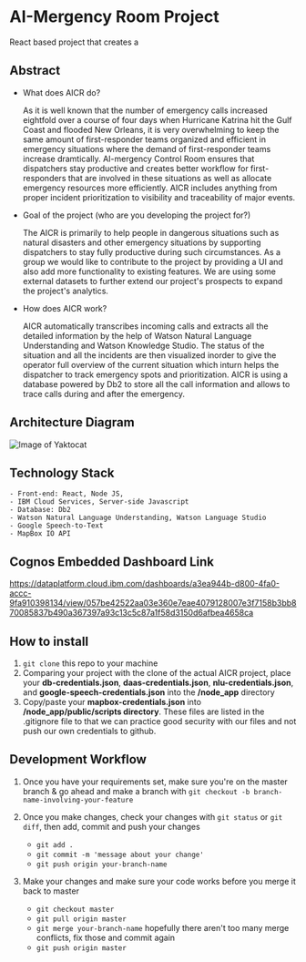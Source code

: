 # AI-Mergency Room Project

React based project that creates a 

## Abstract
       
   * What does AICR do?

		As it is well known that the number of emergency calls increased eightfold 
		over a course of four days when Hurricane Katrina hit the Gulf Coast and
		flooded New Orleans, it is very overwhelming to keep the same amount of first-responder teams organized 
		and efficient in emergency situations where the demand of first-responder teams 
		increase dramtically. AI-mergency Control Room ensures
		that dispatchers stay productive and creates better workflow for first-responders 
		that are involved in these situations as well as allocate emergency 
		resources more efficiently. AICR includes anything from proper
		incident prioritization to visibility and traceability of major events.


   * Goal of the project (who are you developing the project for?)

		The AICR is primarily to help people in dangerous situations such as natural disasters
		and other emergency situations by supporting dispatchers to stay fully productive during
		such circumstances. As a group we would like to contribute to the project by providing a 
		UI and also add more functionality to existing features. We are using some external datasets to
		further extend our project's prospects to expand the project's analytics.

   * How does AICR work?

        AICR automatically transcribes incoming calls and extracts all the detailed information by
		the help of Watson Natural Language Understanding and Watson Knowledge Studio. The status
		of the situation and all the incidents are then visualized inorder to give the operator 
		full overview of the current situation which inturn helps the dispatcher to track emergency
		spots and prioritization. AICR is using a database powered by Db2 to store all the call 
		information and allows to trace calls during and after the emergency.

## Architecture Diagram

   ![Image of Yaktocat](https://developer.ibm.com/developer/openprojects/ai-mergency/images/arch1.png)



## Technology Stack
    
	- Front-end: React, Node JS, 
	- IBM Cloud Services, Server-side Javascript
	- Database: Db2
	- Watson Natural Language Understanding, Watson Language Studio
	- Google Speech-to-Text
	- MapBox IO API
	
## Cognos Embedded Dashboard Link
https://dataplatform.cloud.ibm.com/dashboards/a3ea944b-d800-4fa0-accc-9fa910398134/view/057be42522aa03e360e7eae4079128007e3f7158b3bb870085837b490a367397a93c13c5c87a1f58d3150d6afbea4658ca

## How to install 
1. ```git clone``` this repo to your machine
2. Comparing your project with the clone of the actual AICR project, place your **db-credentials.json**, **daas-credentials.json**, **nlu-credentials.json**, and **google-speech-credentials.json** into the **/node_app** directory
3. Copy/paste your **mapbox-credentials.json** into **/node_app/public/scripts directory**. These files are listed in the .gitignore file to that we can practice good security with our files and not push our own credentials to github.

## Development Workflow
1. Once you have your requirements set, make sure you're on the master branch & go ahead and make a branch with 
```git checkout -b branch-name-involving-your-feature```

2. Once you make changes, check your changes with ```git status``` or ```git diff```, then add, commit and push your changes
	- ```git add .```
	- ```git commit -m 'message about your change'```
	- ```git push origin your-branch-name```
	
3. Make your changes and make sure your code works before you merge it back to master
	- ```git checkout master```
	- ```git pull origin master```
	- ```git merge your-branch-name``` hopefully there aren't too many merge conflicts, fix those and commit again
	- ```git push origin master```

